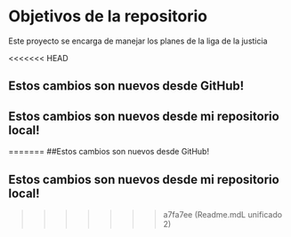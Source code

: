 # Objetivos de la repositorio

Este proyecto se encarga de manejar los planes de la liga de la justicia

<<<<<<< HEAD
## Estos cambios son nuevos desde GitHub!

## Estos cambios son nuevos desde mi repositorio local!

=======
##Estos cambios son nuevos desde GitHub!
## Estos cambios son nuevos desde mi repositorio local!
>>>>>>> a7fa7ee (Readme.mdL unificado 2)
